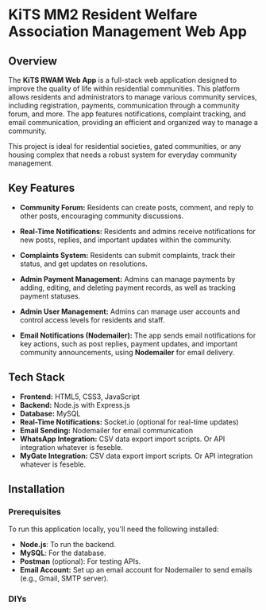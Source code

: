 # KiTS MM2 Resident Welfare Association Management Web App

## Overview

The **KiTS RWAM Web App** is a full-stack web application designed to improve the quality of life within residential communities. This platform allows residents and administrators to manage various community services, including registration, payments, communication through a community forum, and more. The app features notifications, complaint tracking, and email communication, providing an efficient and organized way to manage a community.

This project is ideal for residential societies, gated communities, or any housing complex that needs a robust system for everyday community management.

## Key Features

- **Community Forum:** Residents can create posts, comment, and reply to other posts, encouraging community discussions.

- **Real-Time Notifications:** Residents and admins receive notifications for new posts, replies, and important updates within the community.

- **Complaints System:** Residents can submit complaints, track their status, and get updates on resolutions.

- **Admin Payment Management:** Admins can manage payments by adding, editing, and deleting payment records, as well as tracking payment statuses.

- **Admin User Management:** Admins can manage user accounts and control access levels for residents and staff.

- **Email Notifications (Nodemailer):** The app sends email notifications for key actions, such as post replies, payment updates, and important community announcements, using **Nodemailer** for email delivery.

## Tech Stack

- **Frontend:** HTML5, CSS3, JavaScript
- **Backend:** Node.js with Express.js
- **Database:** MySQL
- **Real-Time Notifications:** Socket.io (optional for real-time updates)
- **Email Sending:** Nodemailer for email communication
- **WhatsApp Integration:** CSV data export import scripts. Or API integration whatever is feseble.
- **MyGate Integration:** CSV data export import scripts. Or API integration whatever is feseble.

## Installation

### Prerequisites

To run this application locally, you'll need the following installed:

- **Node.js**: To run the backend.
- **MySQL**: For the database.
- **Postman** (optional): For testing APIs.
- **Email Account:** Set up an email account for Nodemailer to send emails (e.g., Gmail, SMTP server).

### DIYs


